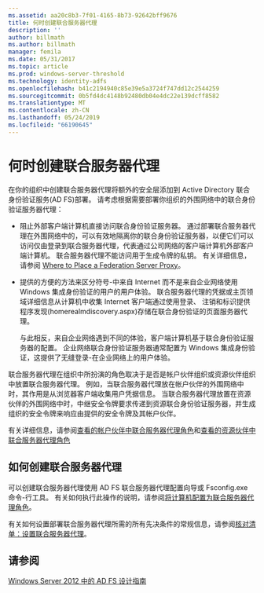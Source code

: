 ```yaml
---
ms.assetid: aa20c8b3-7f01-4165-8b73-92642bff9676
title: 何时创建联合服务器代理
description: ''
author: billmath
ms.author: billmath
manager: femila
ms.date: 05/31/2017
ms.topic: article
ms.prod: windows-server-threshold
ms.technology: identity-adfs
ms.openlocfilehash: b41c2194940c85e39e5a3724f747dd12c2544259
ms.sourcegitcommit: 0b5fd4dc4148b92480db04e4dc22e139dcff8582
ms.translationtype: MT
ms.contentlocale: zh-CN
ms.lasthandoff: 05/24/2019
ms.locfileid: "66190645"
---
```

# <a name="when-to-create-a-federation-server-proxy"></a>何时创建联合服务器代理

在你的组织中创建联合服务器代理将额外的安全层添加到 Active Directory 联合身份验证服务\(AD FS\)部署。 请考虑根据需要部署你组织的外围网络中的联合身份验证服务器代理：  
  
-   阻止外部客户端计算机直接访问联合身份验证服务器。 通过部署联合服务器代理在外围网络中的，可以有效地隔离你的联合身份验证服务器，以便它们可以访问仅由登录到联合服务器代理，代表通过公司网络的客户端计算机外部客户端计算机。 联合服务器代理不能访问用于生成令牌的私钥。 有关详细信息，请参阅 [Where to Place a Federation Server Proxy](Where-to-Place-a-Federation-Server-Proxy.md)。  
  
-   提供的方便的方法来区分符号\-中来自 Internet 而不是来自企业网络使用 Windows 集成身份验证的用户的用户体验。 联合服务器代理的凭据或主页领域详细信息从计算机中收集 Internet 客户端通过使用登录、 注销和标识提供程序发现\(homerealmdiscovery.aspx\)存储在联合身份验证的页面服务器代理。  
  
    与此相反，来自企业网络遇到不同的体验，客户端计算机基于联合身份验证服务器的配置。 企业网络联合身份验证服务器通常配置为 Windows 集成身份验证，这提供了无缝登录\-在企业网络上的用户体验。  
  
联合服务器代理在组织中所扮演的角色取决于是否是帐户伙伴组织或资源伙伴组织中放置联合服务器代理。 例如，当联合服务器代理放在帐户伙伴的外围网络中时，其作用是从浏览器客户端收集用户凭据信息。 当联合服务器代理放置在资源伙伴的外围网络中时，中继安全令牌要求传递到资源联合身份验证服务器，并生成组织的安全令牌来响应由提供的安全令牌及其帐户伙伴。  
  
有关详细信息，请参阅[查看的帐户伙伴中联合服务器代理角色](Review-the-Role-of-the-Federation-Server-Proxy-in-the-Account-Partner.md)和[查看的资源伙伴中联合服务器代理角色](Review-the-Role-of-the-Federation-Server-Proxy-in-the-Resource-Partner.md)  
  
## <a name="how-to-create-a-federation-server-proxy"></a>如何创建联合服务器代理  
可以创建联合服务器代理使用 AD FS 联合服务器代理配置向导或 Fsconfig.exe 命令\-行工具。 有关如何执行此操作的说明，请参阅[将计算机配置为联合服务器代理角色](../../ad-fs/deployment/Configure-a-Computer-for-the-Federation-Server-Proxy-Role.md)。  
  
有关如何设置部署联合服务器代理所需的所有先决条件的常规信息，请参阅[核对清单：设置联合服务器代理](../../ad-fs/deployment/Checklist--Setting-Up-a-Federation-Server-Proxy.md)。  
  
## <a name="see-also"></a>请参阅
[Windows Server 2012 中的 AD FS 设计指南](AD-FS-Design-Guide-in-Windows-Server-2012.md)
